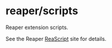 # reaper/scripts

Reaper extension scripts.

See the Reaper
[ReaScript](https://www.reaper.fm/sdk/reascript/reascript.php) site
for details.
